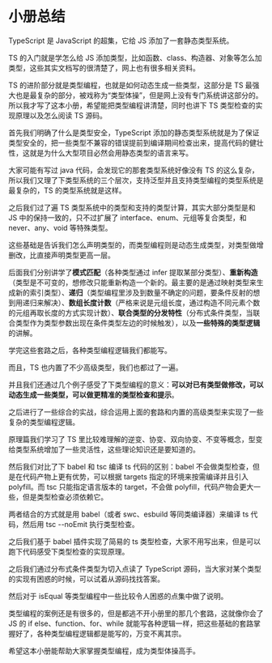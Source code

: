 # 小册总结

TypeScript 是 JavaScript 的超集，它给 JS 添加了一套静态类型系统。

TS 的入门就是学怎么给 JS 添加类型，比如函数、class、构造器、对象等怎么加类型，这些其实文档写的很清楚了，网上也有很多相关资料。

TS 的进阶部分就是类型编程，也就是如何动态生成一些类型，这部分是 TS 最强大也是最复杂的部分，被戏称为“类型体操”，但是网上没有专门系统讲这部分的。所以我才写了这本小册，希望能把类型编程讲清楚，同时也讲下 TS 类型检查的实现原理以及怎么阅读 TS 源码。

首先我们明确了什么是类型安全，TypeScript 添加的静态类型系统就是为了保证类型安全的，把一些类型不兼容的错误提前到编译期间检查出来，提高代码的健壮性，这就是为什么大型项目必然会用静态类型的语言来写。

大家可能有写过 java 代码，会发现它的那套类型系统好像没有 TS 的这么复杂，所以我们又理了下类型系统的三个层次，支持泛型并且支持类型编程的类型系统是最复杂的，TS 的类型系统就是这样。

之后我们过了遍 TS 类型系统中的类型和支持的类型计算，其实大部分类型是和 JS 中的保持一致的，只不过扩展了 interface、enum、元组等复合类型，和 never、any、void 等特殊类型。

这些基础是告诉我们怎么声明类型的，而类型编程则是动态生成类型，对类型做增删改，比直接声明类型更高一层。

后面我们分别讲学了**模式匹配**（各种类型通过 infer 提取某部分类型）、**重新构造**（类型是不可变的，想修改只能重新构造一个新的。最主要的是通过映射类型来生成新的索引类型）、**递归**（类型编程里涉及到数量不确定的问题，要条件反射的想到用递归来解决）、**数组长度计数**（严格来说是元组长度，通过构造不同元素个数的元组再取长度的方式实现计数）、**联合类型的分发特性**（分布式条件类型，当联合类型作为类型参数出现在条件类型左边的时候触发），以及**一些特殊的类型逻辑**的讲解。

学完这些套路之后，各种类型编程逻辑我们都能写。

而且，TS 也内置了不少高级类型，我们也都过了一遍。

并且我们还通过几个例子感受了下类型编程的意义：**可以对已有类型做修改，可以动态生成一些类型，可以做更精准的类型检查和提示**。

之后进行了一些综合的实战，综合运用上面的套路和内置的高级类型来实现了一些复杂的类型编程逻辑。

原理篇我们学习了 TS 里比较难理解的逆变、协变、双向协变、不变等概念，型变给类型系统增加了一些灵活性，这些理论知识还是要知道的。

然后我们对比了下 babel 和 tsc 编译 ts 代码的区别：babel 不会做类型检查，但是在代码产物上更有优势，可以根据 targets 指定的环境来按需编译并且引入 polyfill。而 tsc 只能指定语言版本的 target，不会做 polyfill，代码产物会更大一些，但是类型检查必须依赖它。

两者结合的方式就是用 babel（或者 swc、esbuild 等同类编译器）来编译 ts 代码，然后用 tsc --noEmit 执行类型检查。

之后我们基于 babel 插件实现了简易的 ts 类型检查，大家不用写出来，但是可以跑下代码感受下类型检查的实现原理。

之后我们通过分布式条件类型为切入点读了 TypeScript 源码，当大家对某个类型的实现有困惑的时候，可以试着从源码找找答案。

然后对于 isEqual 等类型编程中一些比较令人困惑的点集中做了说明。

类型编程的案例还是有很多的，但是都逃不开小册里的那几个套路，这就像你会了 JS 的 if else、function、for、while 就能写各种逻辑一样，把这些基础的套路掌握好了，各种类型编程逻辑都是能写的，万变不离其宗。

希望这本小册能帮助大家掌握类型编程，成为类型体操高手。